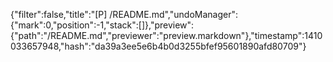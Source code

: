 {"filter":false,"title":"[P] /README.md","undoManager":{"mark":0,"position":-1,"stack":[]},"preview":{"path":"/README.md","previewer":"preview.markdown"},"timestamp":1410033657948,"hash":"da39a3ee5e6b4b0d3255bfef95601890afd80709"}